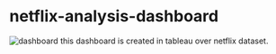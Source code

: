 # netflix-analysis-dashboard
![dashboard](https://github.com/user-attachments/assets/61e15e3b-c4bd-4904-9d54-47fb882116d5)
this dashboard is created in tableau over netflix dataset.
